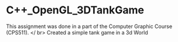 # C++_OpenGL_3DTankGame

This assignment was done in a part of the Computer Graphic Course (CPS511). </ br>
Created a simple tank game in a 3d World
